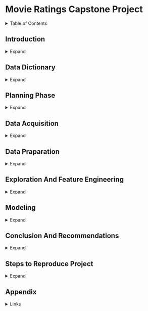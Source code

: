 # Movie Ratings Capstone Project
<details>
<summary>Table of Contents</summary>
<ul>
  <li><a href = '#intro'>Introduction</a></li>
  <li><a href = '#dict'>Data Dictionary </a></li>
  <li><a href = '#plan'>Planning </a></li>
  <li><a href = '#acquire'>Acquisition </a></li>
  <li><a href = '#prep'>Preparation </a></li>
  <li><a href = '#explore'>Exploration </a></li>
  <li><a href = '#model'>Modeling </a></li>
  <li><a href = '#conclusion'>Conclusion and Summary </a></li>
  <li><a href = '#steps'>Steps to Reproduce </a></li>
  <li><a href = '#appnx'>Appendix </a></li>
</ul>
</details>


<!-- <div id = 'intro'> -->
## Introduction 

<details>
<summary>Expand</summary>  
    
### Classification Model for Predicting Movie Success 
    
Using the data available from the iMDb API, our team intends to compare different features of movies made between the year 2000 and present day in an attempt to determine the key features that might predict how successful the movie is(Success being measured by iMBd scores/public ratings). 
Once we explore the data, we will look for any trends that show over the past 2 decades that may have affected what makes a movie successful.  In those 20 years, streaming has risen in popularity, consumer tastes have changed and even how movies are structured has changed(cinematic universes), all of which may have altered what causes a movie's success. Taking these into account, we can build a model that can predict a movie's success rate , thus giving insight into how to outline movies for maximum success in the theaters.   
    
</details>
<!-- </div> -->
<!-- End Introduction here  -->

<!-- <div id = 'dict'> -->
## Data Dictionary

<details>
<summary>Expand</summary>
      
| Feature  | Desctiption |
| :-------------: | :-------------: |
| Content Cell  | Content Cell  |
| Content Cell  | Content Cell  |
| Content Cell  | Content Cell  |
| Content Cell  | Content Cell  |
| Content Cell  | Content Cell  |
| Content Cell  | Content Cell  |
| Content Cell  | Content Cell  |
| Content Cell  | Content Cell  |
| Content Cell  | Content Cell  |
| Content Cell  | Content Cell  |
</details>
<!-- </div>  -->
<!-- End Data Dictionary here  -->


<!-- <div id = 'plan'> -->
## Planning Phase
<details>
<summary>Expand</summary>
Planning text goes here...
    
## (a). Project Goal
Text goes here...    
    
## (b). Project Description
Text goes here...    
    
## (c). Methodology
    
    Plan >> Acquire >> Prepare >> Explore >> Model >> Deliver
    
## (d). Exploration Questions of interest
    
> - Is there a relationship between budget and revenue?
> - How runtime affect movie success?
> - What are the top 5 Highest Voted Movies?
> - What are top 5 Highest profit movies?
> - Which genre has the highest profit? Or top 5?
> - How does production company affect profit?
    
## (e). Target Variable 
Text goes here
   
    
## (f). Stakeholders
> - Movie producers and interested general public
    
</details>   
<!-- </div> -->
<!-- End Planning here  -->

<!-- <div id = 'acquire'> -->
## Data Acquisition
<details>
<summary>Expand</summary>
    
The data for this project was acquired from open-source Kaggle website- https://www.kaggle.com/datasets/rounakbanik/the-movies-dataset. This set consisted of more than 5000 data points with 28 attributes. At this time, no Application Programming Interface (API) is utelized in streamlined acquisition process due to required iMDb policies, however, in the future project updates we intend to implements APIs in simplicity of rep-producing this preject. With this stated, directly download and save locally in the same project folder the following comma-sepated files(csv):
    
> - Credits.csv 
> - Movies_metadata.csv
> - Keywords.csv
> - Ratings.csv
    
In the prepare phase in this README.md file, we will describe the joining procedure followed in the joining of these separate csv files into  of the final dataframe.
</details>
</div>
<!-- End Acquire here  -->


<!-- <div id = 'prep'> -->
## Data Praparation 
<details>
<summary>Expand</summary>
    
Data wrangling (preparation) for the iMDb involved several steps 

</details>
<!-- </div> -->
<!-- End Prepare here  -->


<!-- <div id = 'explore'> -->
## Exploration And Feature Engineering 
<details>
<summary>Expand</summary>
    Explore goes here...
</details>
<!-- </div> -->
<!-- End Explore here  -->



<!-- <div id = 'model'> -->
## Modeling 
<details>
<summary>Expand</summary>
    Modeling goes here...
</details>
<!-- </div> -->
<!-- End Modeling here  -->

<!-- <div id = 'conclusion'> -->
## Conclusion And Recommendations 
<details>
<summary>Expand</summary>
    Conclusion goes here...
</details>
<!-- </div> -->
<!-- End Conclusion here  -->

<!-- <div id = 'steps'> -->
## Steps to Reproduce Project 
<details>
<summary>Expand</summary>
  <ol>
      <li>Step 1</li>
      <li>Step 2</li>
      <li>Step 3</li>
  </ol>
</details>
<!-- </div> -->
<!-- End Steps here  -->
  
    
<!-- <div id = 'appnx'> -->
## Appendix 
<details>
<summary>Links</summary>
    <a href = 'https://github.com/Movie-Success-Capstone/Movie-Capstone'>Github</a>
    <br>
    <a href = 'https://github.com/Movie-Success-Capstone/Movie-Capstone'>Google Slides</a>
</details>
<!-- </div> -->
<!-- End Appendix here  -->

<div id ='top'></div>
